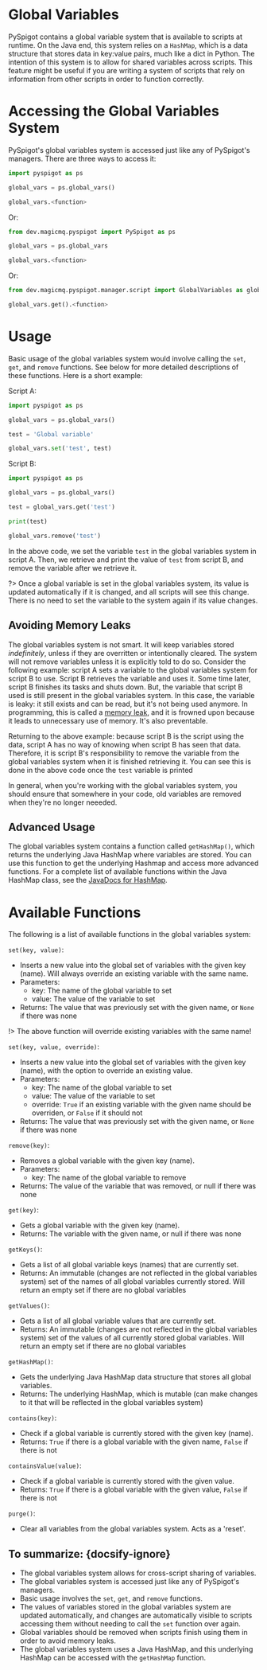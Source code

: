 # Global Variables

PySpigot contains a global variable system that is available to scripts at runtime. On the Java end, this system relies on a `HashMap`, which is a data structure that stores data in key:value pairs, much like a dict in Python. The intention of this system is to allow for shared variables across scripts. This feature might be useful if you are writing a system of scripts that rely on information from other scripts in order to function correctly.

# Accessing the Global Variables System

PySpigot's global variables system is accessed just like any of PySpigot's managers. There are three ways to access it:

```python
import pyspigot as ps

global_vars = ps.global_vars()

global_vars.<function>
```

Or:

```python
from dev.magicmq.pyspigot import PySpigot as ps

global_vars = ps.global_vars

global_vars.<function>
```

Or:

```python
from dev.magicmq.pyspigot.manager.script import GlobalVariables as global_vars

global_vars.get().<function>
```

# Usage

Basic usage of the global variables system would involve calling the `set`, `get`, and `remove` functions. See below for more detailed descriptions of these functions. Here is a short example:

Script A:
```python
import pyspigot as ps

global_vars = ps.global_vars()

test = 'Global variable'

global_vars.set('test', test)
```

Script B:
```python
import pyspigot as ps

global_vars = ps.global_vars()

test = global_vars.get('test')

print(test)

global_vars.remove('test')
```

In the above code, we set the variable `test` in the global variables system in script A. Then, we retrieve and print the value of `test` from script B, and remove the variable after we retrieve it.

?> Once a global variable is set in the global variables system, its value is updated automatically if it is changed, and all scripts will see this change. There is no need to set the variable to the system again if its value changes.

## Avoiding Memory Leaks

The global variables system is not smart. It will keep variables stored *indefinitely*, unless if they are overritten or intentionally cleared. The system will not remove variables unless it is explicitly told to do so. Consider the following example: script A sets a variable to the global variables system for script B to use. Script B retrieves the variable and uses it. Some time later, script B finishes its tasks and shuts down. But, the variable that script B used is still present in the global variables system. In this case, the variable is leaky: it still exists and can be read, but it's not being used anymore. In programming, this is called a [memory leak](https://en.wikipedia.org/wiki/Memory_leak), and it is frowned upon because it leads to unnecessary use of memory. It's also preventable.

Returning to the above example: because script B is the script using the data, script A has no way of knowing when script B has seen that data. Therefore, it is script B's responsibility to remove the variable from the global variables system when it is finished retrieving it. You can see this is done in the above code once the `test` variable is printed

In general, when you're working with the global variables system, you should ensure that somewhere in your code, old variables are removed when they're no longer neeeded.

## Advanced Usage

The global variables system contains a function called `getHashMap()`, which returns the underlying Java HashMap where variables are stored. You can use this function to get the underlying Hashmap and access more advanced functions. For a complete list of available functions within the Java HashMap class, see the [JavaDocs for HashMap](https://docs.oracle.com/en/java/javase/11/docs/api/java.base/java/util/HashMap.html).

# Available Functions

The following is a list of available functions in the global variables system:

`set(key, value)`:
- Inserts a new value into the global set of variables with the given key (name). Will always override an existing variable with the same name.
- Parameters:
	- key: The name of the global variable to set
	- value: The value of the variable to set
- Returns: The value that was previously set with the given name, or `None` if there was none

!> The above function will override existing variables with the same name!

`set(key, value, override)`:
- Inserts a new value into the global set of variables with the given key (name), with the option to override an existing value.
- Parameters:
	- key: The name of the global variable to set
	- value: The value of the variable to set
	- override: `True` if an existing variable with the given name should be overriden, or `False` if it should not
- Returns: The value that was previously set with the given name, or `None` if there was none

`remove(key)`:
- Removes a global variable with the given key (name).
- Parameters:
	- key: The name of the global variable to remove
- Returns: The value of the variable that was removed, or null if there was none

`get(key)`:
- Gets a global variable with the given key (name).
- Returns: The variable with the given name, or null if there was none

`getKeys()`:
- Gets a list of all global variable keys (names) that are currently set.
- Returns: An immutable (changes are not reflected in the global variables system) set of the names of all global variables currently stored. Will return an empty set if there are no global variables

`getValues()`:
- Gets a list of all global variable values that are currently set.
- Returns: An immutable (changes are not reflected in the global variables system) set of the values of all currently stored global variables. Will return an empty set if there are no global variables

`getHashMap()`:
- Gets the underlying Java HashMap data structure that stores all global variables.
- Returns: The underlying HashMap, which is mutable (can make changes to it that will be reflected in the global variables system)

`contains(key)`:
- Check if a global variable is currently stored with the given key (name).
- Returns: `True` if there is a global variable with the given name, `False` if there is not

`containsValue(value)`:
- Check if a global variable is currently stored with the given value.
- Returns: `True` if there is a global variable with the given value, `False` if there is not

`purge()`:
- Clear all variables from the global variables system. Acts as a 'reset'.

## To summarize: {docsify-ignore}

- The global variables system allows for cross-script sharing of variables.
- The global variables system is accessed just like any of PySpigot's managers.
- Basic usage involves the `set`, `get`, and `remove` functions.
- The values of variables stored in the global variables system are updated automatically, and changes are automatically visible to scripts accessing them without needing to call the `set` function over again.
- Global variables should be removed when scripts finish using them in order to avoid memory leaks.
- The global variables system uses a Java HashMap, and this underlying HashMap can be accessed with the `getHashMap` function.